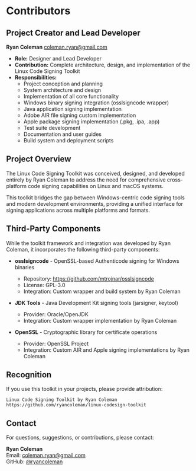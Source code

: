 # Contributors

## Project Creator and Lead Developer

**Ryan Coleman** <coleman.ryan@gmail.com>
- **Role:** Designer and Lead Developer
- **Contribution:** Complete architecture, design, and implementation of the Linux Code Signing Toolkit
- **Responsibilities:**
  - Project conception and planning
  - System architecture and design
  - Implementation of all core functionality
  - Windows binary signing integration (osslsigncode wrapper)
  - Java application signing implementation
  - Adobe AIR file signing custom implementation
  - Apple package signing implementation (.pkg, .ipa, .app)
  - Test suite development
  - Documentation and user guides
  - Build system and deployment scripts

## Project Overview

The Linux Code Signing Toolkit was conceived, designed, and developed entirely by Ryan Coleman to address the need for comprehensive cross-platform code signing capabilities on Linux and macOS systems. 

This toolkit bridges the gap between Windows-centric code signing tools and modern development environments, providing a unified interface for signing applications across multiple platforms and formats.

## Third-Party Components

While the toolkit framework and integration was developed by Ryan Coleman, it incorporates the following third-party components:

- **osslsigncode** - OpenSSL-based Authenticode signing for Windows binaries
  - Repository: https://github.com/mtrojnar/osslsigncode
  - License: GPL-3.0
  - Integration: Custom wrapper and build system by Ryan Coleman

- **JDK Tools** - Java Development Kit signing tools (jarsigner, keytool)
  - Provider: Oracle/OpenJDK
  - Integration: Custom wrapper implementation by Ryan Coleman

- **OpenSSL** - Cryptographic library for certificate operations
  - Provider: OpenSSL Project
  - Integration: Custom AIR and Apple signing implementations by Ryan Coleman

## Recognition

If you use this toolkit in your projects, please provide attribution:

```
Linux Code Signing Toolkit by Ryan Coleman
https://github.com/ryancoleman/linux-codesign-toolkit
```

## Contact

For questions, suggestions, or contributions, please contact:

**Ryan Coleman**  
Email: coleman.ryan@gmail.com  
GitHub: [@ryancoleman](https://github.com/ryancoleman)
